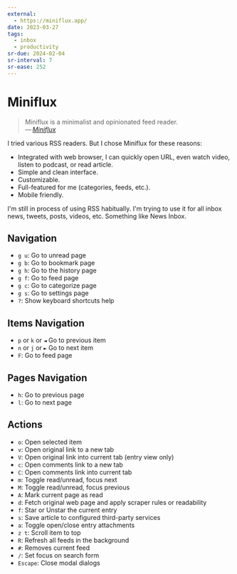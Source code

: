 ```yaml
---
external:
  - https://miniflux.app/
date: 2023-03-27
tags:
  - inbox
  - productivity
sr-due: 2024-02-04
sr-interval: 7
sr-ease: 252
---
```

# Miniflux

> Miniflux is a minimalist and opinionated feed reader.\
> — <cite>[Miniflux](https://miniflux.app/)</cite>

I tried various RSS readers. But I chose Miniflux for these reasons:

- Integrated with web browser, I can quickly open URL, even watch video, listen
  to podcast, or read article.
- Simple and clean interface.
- Customizable.
- Full-featured for me (categories, feeds, etc.).
- Mobile friendly.

I'm still in process of using RSS habitually. I'm trying to use it for all inbox
news, tweets, posts, videos, etc. Something like News Inbox.

## Navigation

- `g u`: Go to unread page
- `g b`: Go to bookmark page
- `g h`: Go to the history page
- `g f`: Go to feed page
- `g c`: Go to categorize page
- `g s`: Go to settings page
- `?`: Show keyboard shortcuts help

## Items Navigation

- `p` or `k` or `◄` Go to previous item
- `n` or `j` or `►` Go to next item
- `F`: Go to feed page

## Pages Navigation

- `h`: Go to previous page
- `l`: Go to next page

## Actions

- `o`: Open selected item
- `v`: Open original link to a new tab
- `V`: Open original link into current tab (entry view only)
- `c`: Open comments link to a new tab
- `C`: Open comments link into current tab
- `m`: Toggle read/unread, focus next
- `M`: Toggle read/unread, focus previous
- `A`: Mark current page as read
- `d`: Fetch original web page and apply scraper rules or readability
- `f`: Star or Unstar the current entry
- `s`: Save article to configured third-party services
- `a`: Toggle open/close entry attachments
- `z t`: Scroll item to top
- `R`: Refresh all feeds in the background
- `#`: Removes current feed
- `/`: Set focus on search form
- `Escape`: Close modal dialogs
